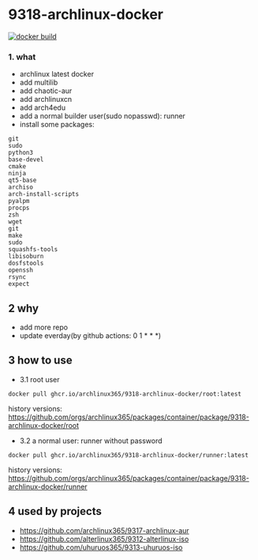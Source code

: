 # 9318-archlinux-docker

[![docker build](https://github.com/archlinux365/9318-archlinux-docker/actions/workflows/docker_build.yml/badge.svg)](https://github.com/archlinux365/9318-archlinux-docker/actions/workflows/docker_build.yml)

### 1. what

* archlinux latest docker 
* add multilib
* add chaotic-aur
* add archlinuxcn
* add arch4edu
* add a normal builder user(sudo nopasswd): runner
* install some packages:

```
git 
sudo 
python3 
base-devel 
cmake 
ninja 
qt5-base 
archiso 
arch-install-scripts 
pyalpm 
procps 
zsh 
wget 
git 
make 
sudo    
squashfs-tools 
libisoburn 
dosfstools 
openssh 
rsync
expect
```

## 2 why

* add more repo
* update everday(by github actions: 0 1 * * *)

## 3 how to use

* 3.1 root user
```
docker pull ghcr.io/archlinux365/9318-archlinux-docker/root:latest

```
history versions: https://github.com/orgs/archlinux365/packages/container/package/9318-archlinux-docker/root

* 3.2 a normal user: runner without password

```
docker pull ghcr.io/archlinux365/9318-archlinux-docker/runner:latest
```
history versions: https://github.com/orgs/archlinux365/packages/container/package/9318-archlinux-docker/runner

## 4 used by projects

* https://github.com/archlinux365/9317-archlinux-aur
* https://github.com/alterlinux365/9312-alterlinux-iso
* https://github.com/uhuruos365/9313-uhuruos-iso
